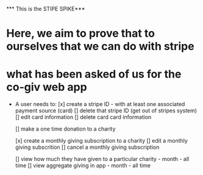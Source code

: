 *** This is the STIPE SPIKE***

# Here, we aim to prove that to ourselves that we can do with stripe
# what has been asked of us for the co-giv web app

- A user needs to:
    [x] create a stripe ID 
        - with at least one associated payment source (card)
    [] delete that stripe ID (get out of stripes system)
    [] edit card information
    [] delete card card information

    [] make a one time donation to a charity

    [x] create a monthly giving subscription to a charity
    [] edit a monthly giving subscrition
    [] cancel a monthly giving subscription

    [] view how much they have given to a particular charity
        - month
        - all time
    [] view aggregate giving in app
        - month
        - all time



